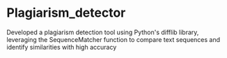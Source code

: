 # Plagiarism_detector

Developed a plagiarism detection tool using Python's difflib library, leveraging the SequenceMatcher function to compare text sequences and identify similarities with high accuracy
